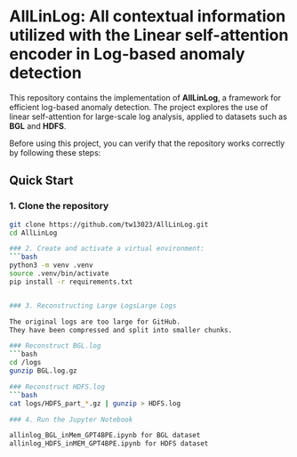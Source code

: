
# AllLinLog: All contextual information utilized with the Linear self-attention encoder in Log-based anomaly detection

This repository contains the implementation of **AllLinLog**, a framework for efficient log-based anomaly detection.
The project explores the use of linear self-attention for large-scale log analysis, applied to datasets 
such as **BGL** and **HDFS**.

Before using this project, you can verify that the repository works correctly
by following these steps:

## Quick Start
### 1. Clone the repository
```bash
git clone https://github.com/tw13023/AllLinLog.git
cd AllLinLog

### 2. Create and activate a virtual environment:
```bash
python3 -m venv .venv
source .venv/bin/activate
pip install -r requirements.txt


### 3. Reconstructing Large LogsLarge Logs

The original logs are too large for GitHub.  
They have been compressed and split into smaller chunks.

### Reconstruct BGL.log
```bash
cd /logs
gunzip BGL.log.gz

### Reconstruct HDFS.log
```bash
cat logs/HDFS_part_*.gz | gunzip > HDFS.log

### 4. Run the Jupyter Notebook

allinlog_BGL_inMem_GPT4BPE.ipynb for BGL dataset
allinlog_HDFS_inMEM_GPT4BPE.ipynb for HDFS dataset

